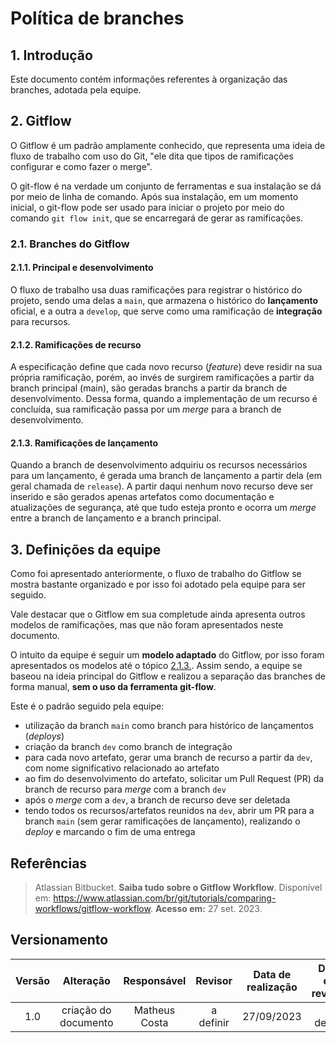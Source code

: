 # Política de branches

## 1. Introdução

Este documento contém informações referentes à organização das branches, adotada pela equipe.

## 2. Gitflow

O Gitflow é um padrão amplamente conhecido, que representa uma ideia de fluxo de trabalho com uso do Git, "ele dita que tipos de ramificações configurar e como fazer o merge".

O git-flow é na verdade um conjunto de ferramentas e sua instalação se dá por meio de linha de comando. Após sua instalação, em um momento inicial, o git-flow pode ser usado para iniciar o projeto por meio do comando `git flow init`, que se encarregará de gerar as ramificações.

### 2.1. Branches do Gitflow

#### 2.1.1. Principal e desenvolvimento

O fluxo de trabalho usa duas ramificações para registrar o histórico do projeto, sendo uma delas a `main`, que armazena o histórico do **lançamento** oficial, e a outra a `develop`, que serve como uma ramificação de **integração** para recursos.

#### 2.1.2. Ramificações de recurso

A especificação define que cada novo recurso (_feature_) deve residir na sua própria ramificação, porém, ao invés de surgirem ramificações a partir da branch principal (main), são geradas branchs a partir da branch de desenvolvimento. Dessa forma, quando a implementação de um recurso é concluída, sua ramificação passa por um _merge_ para a branch de desenvolvimento.

#### 2.1.3. Ramificações de lançamento

Quando a branch de desenvolvimento adquiriu os recursos necessários para um lançamento, é gerada uma branch de lançamento a partir dela (em geral chamada de `release`). A partir daqui nenhum novo recurso deve ser inserido e são gerados apenas artefatos como documentação e atualizações de segurança, até que tudo esteja pronto e ocorra um _merge_ entre a branch de lançamento e a branch principal.

## 3. Definições da equipe

Como foi apresentado anteriormente, o fluxo de trabalho do Gitflow se mostra bastante organizado e por isso foi adotado pela equipe para ser seguido.

Vale destacar que o Gitflow em sua completude ainda apresenta outros modelos de ramificações, mas que não foram apresentados neste documento.

O intuito da equipe é seguir um **modelo adaptado** do Gitflow, por isso foram apresentados os modelos até o tópico [2.1.3.](#_213-ramificações-de-lançamento). Assim sendo, a equipe se baseou na ideia principal do Gitflow e realizou a separação das branches de forma manual, **sem o uso da ferramenta git-flow**.

Este é o padrão seguido pela equipe:

- utilização da branch `main` como branch para histórico de lançamentos (_deploys_)
- criação da branch `dev` como branch de integração
- para cada novo artefato, gerar uma branch de recurso a partir da `dev`, com nome significativo relacionado ao artefato
- ao fim do desenvolvimento do artefato, solicitar um Pull Request (PR) da branch de recurso para _merge_ com a branch `dev`
- após o _merge_ com a `dev`, a branch de recurso deve ser deletada
- tendo todos os recursos/artefatos reunidos na `dev`, abrir um PR para a branch `main` (sem gerar ramificações de lançamento), realizando o _deploy_ e marcando o fim de uma entrega




## Referências

> Atlassian Bitbucket. **Saiba tudo sobre o Gitflow Workflow**. Disponível em: <a href="https://www.atlassian.com/br/git/tutorials/comparing-workflows/gitflow-workflow" target="__blank">https://www.atlassian.com/br/git/tutorials/comparing-workflows/gitflow-workflow</a>. **Acesso em:** 27 set. 2023.


## Versionamento

| Versão | Alteração |  Responsável  | Revisor | Data de realização | Data de revisão |
| :------: | :---: | :-----: | :----: | :----: | :-----: |
| 1.0    | criação do documento | Matheus Costa | a definir | 27/09/2023| a definir |
